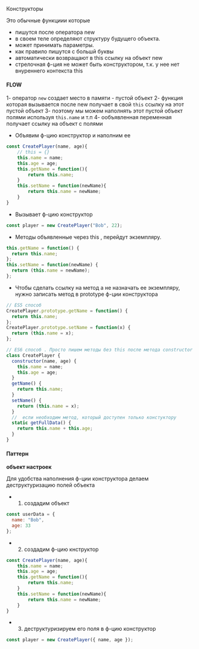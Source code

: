 Конструкторы

Это обычные функциии которые

- пишутся после оператора new
- в своем теле определяют структуру будущего объекта.
- может принимать параметры.
- как правило пишутся с большй буквы
- автоматически возвращают в this ссылку на объект new
- стрелочная ф-ция не может быть конструктором, т.к. у нее нет внуреннего контекста this

#### FLOW

1- оператор `new` создает место в памяти - пустой объект
2- функция которая вызывается после new получает в свой `this` ссылку на этот пустой объект
3- поэтому мы можем наполнять этот пустой объект полями используя `this.name` и т.п
4- ообъявленная переменная получает ссылку на объект с полями

- Объявим ф-цию конструктор и наполним ее

```js
const CreatePlayer(name, age){
    // this = {} 
    this.name = name;
    this.age = age;
    this.getName = function(){
        return this.name;
    }
    this.setName = function(newName){
        return this.name = newName;
    }
}
```

- Вызывает ф-цию конструктор

```js
const player = new CreatePlayer("Bob", 22);
```

- Методы объявленные через this , перейдут экземпляру.

```js
this.getName = function() {
  return this.name;
};
this.setName = function(newName) {
  return (this.name = newName);
};
```

- Чтобы сделать ссылку на метод а не назначать ее экземпляру, нужно записать метод в prototype ф-ции конструктора

```js
// ES5 способ
CreatePlayer.prototype.getName = function() {
  return this.name;
};
CreatePlayer.prototype.setName = function(x) {
  return (this.name = x);
};

// ES6 способ . Просто пишем методы без this после метода constructor
class CreatePlayer {
  constructor(name, age) {
    this.name = name;
    this.age = age;
  }
  getName() {
    return this.name;
  }
  setName() {
    return (this.name = x);
  }
  //  если необходим метод, который доступен только констуктору
  static getFullData() {
    return this.name + this.age;
  }
}
```

#### Паттерн

**объект настроек**

Для удобства наполнения ф-ции конструктора делаем деструктуризацию полей объекта

- 1. создадим объект

```js
const userData = {
  name: "Bob",
  age: 33
};
```

- 2. создадим ф-цию кнструктор

```js
const CreatePlayer(name, age){
    this.name = name;
    this.age = age;
    this.getName = function(){
        return this.name;
    }
    this.setName = function(newName){
        return this.name = newName;
    }
}
```

- 3. деструктуризируем его поля в ф-цию конструктор

```js
const player = new CreatePlayer({ name, age });
```
